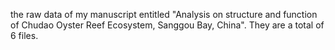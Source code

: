 the raw data of my manuscript entitled "Analysis on structure and function of Chudao Oyster Reef Ecosystem, Sanggou Bay, China". They are a total of 6 files.
